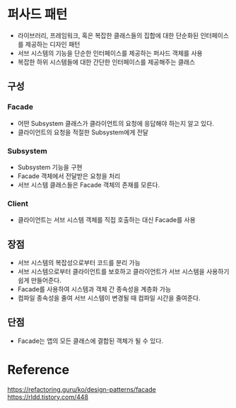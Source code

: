 # 퍼사드 패턴
- 라이브러리, 프레임워크, 혹은 복잡한 클래스들의 집합에 대한 단순화된 인터페이스를 제공하는 디자인 패턴
- 서브 시스템의 기능을 단순한 인터페이스를 제공하는 퍼사드 객체를 사용
- 복잡한 하위 시스템들에 대한 간단한 인터페이스를 제공해주는 클래스

## 구성

### Facade
- 어떤 Subsystem 클래스가 클라이언트의 요청에 응답해야 하는지 알고 있다.
- 클라이언트의 요청을 적절한 Subsystem에게 전달

### Subsystem
- Subsystem 기능을 구현
- Facade 객체에서 전달받은 요청을 처리
- 서브 시스템 클래스들은 Facade 객체의 존재를 모른다.

### Client
- 클라이언트는 서브 시스템 객체를 직접 호출하는 대신 Facade를 사용


## 장점
- 서브 시스템의 복잡성으로부터 코드를 분리 가능
- 서브 시스템으로부터 클라이언트를 보호하고 클라이언트가 서브 시스템을 사용하기 쉽게 만들어준다.
- Facade를 사용하여 시스템과 객체 간 종속성을 계층화 가능
- 컴파일 종속성을 줄여 서브 시스템이 변경될 때 컴파일 시간을 줄여준다.

## 단점
- Facade는 앱의 모든 클래스에 결합된 객체가 될 수 있다.

# Reference
https://refactoring.guru/ko/design-patterns/facade  
https://rldd.tistory.com/448  
